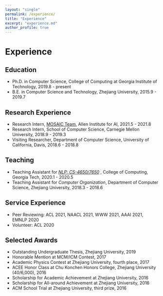 ```yaml
---
layout: "single"
permalink: /experience/
title: "Experience"
excerpt: "experience.md"
author_profile: true
---
```

# Experience

## Education

- Ph.D. in Computer Science, College of Computing at Georgia Institute of Technology, 2019.8 - present
- B.E. in Computer Science and Technology, Zhejiang University, 2015.9 - 2019.7

## Research Experience

- Research Intern, [MOSAIC Team](https://mosaic.allenai.org/), Allen Institute for AI, 2021.5 - 2021.8
- Research Intern, School of Computer Science, Carnegie Mellon University, 2018.9 - 2019.3
- Visiting Researcher, Department of Computer Science, University of California, Davis, 2018.6 - 2018.8

## Teaching

- Teaching Assistant for [*NLP: CS-4650/7650*](https://www.cc.gatech.edu/classes/AY2020/cs7650_spring/) , College of Computing, Georgia Tech, 2020.1 - 2020.5
- Teaching Assistant for *Computer Organization*, Department of Computer Science, Zhejiang University, 2018.3 - 2018.6

## Service Experience

- Peer Reviewing: ACL 2021, NAACL 2021, WWW 2021, AAAI 2021, EMNLP 2020
- Volunteer: ACL 2020

## Selected Awards

- Outstanding Undergraduate Thesis, Zhejiang University, 2019
- Honorable Mention at MCM/ICM Contest, 2017
- Academic Physics Contest at Zhejiang University, fourth place, 2017
- ACEE Honor Class at Chu Konchen Honors College, Zhejiang University (40/6,000), 2016
- Scholarship for Academic Achievement at Zhejiang University, 2016
- Scholarship for All-around Achievement at Zhejiang University, 2016
- ACM School Trial at Zhejiang University, third prize, 2016
